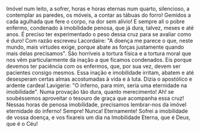 
Imóvel num leito, a sofrer, horas e horas eternas num quarto, silencioso, a contemplar as paredes, os móveis, a contar as tábuas do forro! Gemidos a cada agulhada que fere o corpo, na dor sem alívio! E sempre ali o pobre enfermo, condenado à imobilidade penosa, que já dura, talvez, meses e até anos. É preciso ter experimentado o peso dessa cruz para se avaliar como é duro! Com razão escreveu Lacordaire: "A doença me parece o que, neste mundo, mais virtudes exige, porque abate as forças justamente quando mais delas precisamos". São horríveis a tortura física e a tortura moral que nos vêm particularmente da inação a que ficamos condenados. Eis porque devemos ter paciência com os enfermos, que, por sua vez, devem ser pacientes consigo mesmos. Essa inação e imobilidade irritam, abatem e até desesperam certas almas acostumadas à vida e à luta. Dizia o apostólico e ardente cardeal Lavigerie: "O inferno, para mim, seria uma eternidade na imobilidade". Numa provação tão dura, quanto merecimento! Ah! se soubéssemos aproveitar o tesouro de graça que acompanha essa cruz! Nessas horas de penosa imobilidade, precisamos lembrar-nos da imóvel eternidade do inferno! Sempre! Nunca! Eternamente! Sofrei a imobilidade de vossa doença, e vos fixareis um dia na Imobilidade Eterna, que é Deus, que é o Céu!

